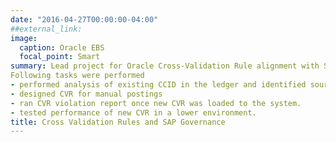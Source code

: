 ```yaml
---
date: "2016-04-27T00:00:00-04:00"
##external_link:
image:
  caption: Oracle EBS
  focal_point: Smart
summary: Lead project for Oracle Cross-Validation Rule alignment with SAP Governance that resulted in time savings of 16 hours in a month for several teams.
Following tasks were performed 
- performed analysis of existing CCID in the ledger and identified sources of the postings, disabled eligible CCID with 0 balance.
- designed CVR for manual postings
- ran CVR violation report once new CVR was loaded to the system.
- tested performance of new CVR in a lower environment.
title: Cross Validation Rules and SAP Governance
---
```

